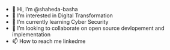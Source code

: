 - 👋 Hi, I’m @shaheda-basha
- 👀 I’m interested in Digital Transformation
- 🌱 I’m currently learning Cyber Security
- 💞️ I’m looking to collaborate on open source devlopement and implementation
- 📫 How to reach me linkedme

<!---
shaheda-basha/shaheda-basha is a ✨ special ✨ repository because its `README.md` (this file) appears on your GitHub profile.
You can click the Preview link to take a look at your changes.
--->
